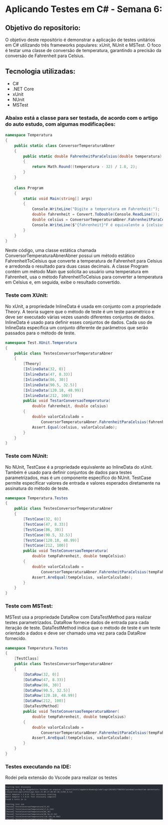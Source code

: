 # Aplicando Testes em C# - Semana 6:

## Objetivo do repositorio:

O objetivo deste repositório é demonstrar a aplicação de testes unitários em C# utilizando três frameworks populares: xUnit, NUnit e MSTest. O foco é testar uma classe de conversão de temperatura, garantindo a precisão da conversão de Fahrenheit para Celsius.

## Tecnologia utilizadas:

- C#
- .NET Core
- xUnit
- NUnit
- MSTest


### Abaixo está a classe para ser testada, de acordo com o artigo do auto estudo, com algumas modificações:

```csharp
namespace Temperatura
{
    public static class ConversorTemperaturaAbner
    {
        public static double FahrenheitParaCelsius(double temperatura)
        {
            return Math.Round((temperatura - 32) / 1.8, 2); 
        }
    }

    class Program
    {
        static void Main(string[] args)
        {
            Console.WriteLine("Digite a temperatura em Fahrenheit:");
            double fahrenheit = Convert.ToDouble(Console.ReadLine());
            double celsius = ConversorTemperaturaAbner.FahrenheitParaCelsius(fahrenheit);
            Console.WriteLine($"{fahrenheit}°F é equivalente a {celsius}°C.");
        }
    }
}

```
Neste código, uma classe estática chamada ConversorTemperaturaAbnerAbner possui um método estático FahrenheitToCelsius que converte a temperatura de Fahrenheit para Celsius e arredonda o resultado para duas casas decimais.  A classe Program contém um método Main que solicita ao usuário uma temperatura em Fahrenheit, usa o método FahrenheitToCelsius para converter a temperatura em Celsius e, em seguida, exibe o resultado convertido.

### Teste com XUnit:

No xUnit, a propriedade InlineData é usada em conjunto com a propriedade Theory. A teoria sugere que o método de teste é um teste paramétrico e deve ser executado várias vezes usando diferentes conjuntos de dados. InlineData é usado para definir esses conjuntos de dados. Cada uso de InlineData especifica um conjunto diferente de parâmetros que serão passados ​​para o método de teste.

```csharp
namespace Test.XUnit.Temperatura
{
    public class TestesConversorTemperaturaAbner
    {
        [Theory]
        [InlineData(32, 0)]
        [InlineData(47, 8.33)]
        [InlineData(86, 30)]
        [InlineData(90.5, 32.5)]
        [InlineData(120.18, 48.99)]
        [InlineData(212, 100)]
        public void TestarConversaoTemperatura(
            double fahrenheit, double celsius)
        {
            double valorCalculado =
                ConversorTemperaturaAbner.FahrenheitParaCelsius(fahrenheit);
            Assert.Equal(celsius, valorCalculado);
        }
    }
}
```

### Teste com NUnit:

No NUnit, TestCase é a propriedade equivalente ao InlineData do xUnit. Também é usado para definir conjuntos de dados para testes parametrizados, mas é um componente específico do NUnit. TestCase permite especificar valores de entrada e valores esperados diretamente na assinatura do método de teste.

```csharp
namespace Temperatura.Testes
{
    public class TestesConversorTemperaturaAbner
    {
        [TestCase(32, 0)]
        [TestCase(47, 8.33)]
        [TestCase(86, 30)]
        [TestCase(90.5, 32.5)]
        [TestCase(120.18, 48.99)]
        [TestCase(212, 100)]
        public void TesteConversaoTemperatura(
            double tempFahrenheit, double tempCelsius)
        {
            double valorCalculado =
                ConversorTemperaturaAbner.FahrenheitParaCelsius(tempFahrenheit);
            Assert.AreEqual(tempCelsius, valorCalculado);
        }
    }
}
```

### Teste com MSTest:

MSTest usa a propriedade DataRow com DataTestMethod para realizar testes parametrizados. DataRow fornece dados de entrada para cada iteração de teste. DataTestMethod indica que o método de teste é um teste orientado a dados e deve ser chamado uma vez para cada DataRow fornecido.

```csharp
namespace Temperatura.Testes
{
    [TestClass]
    public class TestesConversorTemperaturaAbner
    {
        [DataRow(32, 0)]
        [DataRow(47, 8.33)]
        [DataRow(86, 30)]
        [DataRow(90.5, 32.5)]
        [DataRow(120.18, 48.99)]
        [DataRow(212, 100)]
        [DataTestMethod]
        public void TesteConversaoTemperaturaAbner(
            double tempFahrenheit, double tempCelsius)
        {
            double valorCalculado =
                ConversorTemperaturaAbner.FahrenheitParaCelsius(tempFahrenheit);
            Assert.AreEqual(tempCelsius, valorCalculado);
        }
    }
}
```

### Testes executando na IDE:

Rodei pela extensão do Vscode para realizar os testes 

![todos testem passando](/Assets/TestRodando.png)
